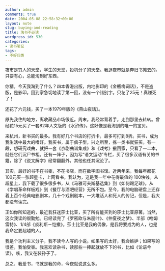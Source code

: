```yaml
---
author: admin
comments: true
date: 2004-05-08 22:58:32+00:00
layout: note
slug: buying-and-reading
title: 淘书不必读
wordpress_id: 530
categories:
- 读书笔记
tags:
- 不好归类
---
```


夜市是穷人的天堂，学生的天堂，投机分子的天堂。我逛夜市就是奔旧书摊去的。只要有心，总能淘到好东西。

你猜，今天我淘到了什么？四本香港出版，内地影印的《金瓶梅词话》，不是盗版，是影印。回到家急切地读了第一回，没有一个错别字。只花了25元！真赚死了！
 
还花了六元钱，买了一本1979年版的《燕山夜话》。
 
原先我住的地方，离收藏品市场很近。周末，我经常背着手，走到那里去转转。曾经花15元买了一套82年人文版的《水浒传》，这好像是我淘到的唯一的宝贝。
 
来杭州，新书买的最多。我有好几个书店的打折卡，最多可打到8折。买书，成为我生活中最大的嗜好。我买书，属于疯子型，兴之所至，拣一类书就狂买。有一段，想研究戏曲，就把一套《京剧曲谱集成》和《戏考》搬回家，只看了一二本，就任它们沉尸书柜。还有一阵子，因为写“语文运动”专栏，买了很多汉语有关的书籍，除了《说文解字》经常翻翻外，其他也任其沉沦了。
 
其实，最好的书不在书柜，不在书店，而在数字图书馆。近两年来，我每年都花100元买一张超星卡，上网看书。我认为，这是我一年中花得最值的 100块钱。从超星上，我下载了很多很多书，从《马雅可夫斯基选集》到《如何踢足球》，从《学唱革命样板戏》到《餐厅与酒吧经营》无所不包。至今，我的电脑硬盘上还存着上百个经典电影剧本，几十个戏剧剧本，一大堆活人和死人的传记，但是，我大都没有读完。
 
正如你所知道的，最近我狂迷莎士比亚，买了所有能买到的莎士比亚原著。当然，这次我读的很勤勉。已经读完了《罗密欧与朱丽叶》、《仲夏夜之梦》、半部《哈姆雷特》、1/4部《裘利斯－恺撒》。莎士比亚是我的偶像，是我将要成为的人，也是我命定要超越的人。
 
我是个功利主义分子，我不读今人写的小说。如果写的太好，我会嫉妒；如果写的很差，我怕受害。我喜欢读杂书，读那些一捧起就放不下的书，比如《论语今读》，咳，我又在装孙子了。
 
总之，我爱书，书就是我的命，今夜就说这么多。
